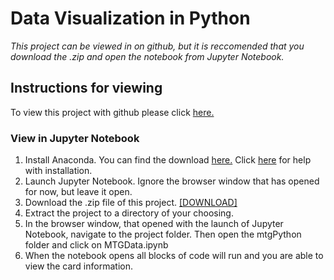 # Data Visualization in Python
 *This project can be viewed in on github, but it is reccomended that you download the .zip and open the notebook from Jupyter Notebook.*
 
## Instructions for viewing
To view this project with github please click [here.](https://github.com/meowhard/Data-Visualization-in-Python/blob/master/mtgPython/MTG%20Data.ipynb)
 
 ### View in Jupyter Notebook
 1. Install Anaconda. You can find the download [here.](https://www.anaconda.com/distribution/) Click [here](https://docs.anaconda.com/anaconda/install/) for help with installation.
 2. Launch Jupyter Notebook. Ignore the browser window that has opened for now, but leave it open.
 3. Download the .zip file of this project. [[DOWNLOAD]](https://github.com/meowhard/Data-Visualization-in-Python/archive/master.zip)
 4. Extract the project to a directory of your choosing.
 5. In the browser window, that opened with the launch of Jupyter Notebook, navigate to the project folder. Then open the mtgPython folder and click on MTGData.ipynb
 6. When the notebook opens all blocks of code will run and you are able to view the card information.
